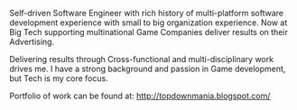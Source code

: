 Self-driven Software Engineer with rich history of multi-platform software development experience with small to big organization experience. Now at Big Tech supporting multinational Game Companies deliver results on their Advertising.

Delivering results through Cross-functional and multi-disciplinary work drives me. I have a strong background and passion in Game development, but Tech is my core focus.

Portfolio of work can be found at: http://topdownmania.blogspot.com/
